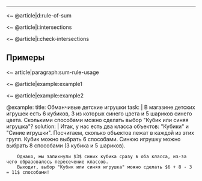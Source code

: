 
---

<~ @article|d:rule-of-sum

<~ @article|i:intersections

<~ @article|i:check-intersections

## Примеры

<~ article|paragraph:sum-rule-usage

<~ @article|example:example1

<~ @article|example:example2

@example:
    title: Обманчивые детские игрушки
    task: |
        В магазине детских игрушек есть $6$ кубиков, $3$ из которых синего цвета и $5$ шариков синего цвета.
        Сколькими способами можно сделать выбор "Кубик или синяя игрушка"?
    solution: |
        Итак, у нас есть два класса объектов: "Кубики" и "Синие игрушки".
        Посчитаем, сколько объектов лежат в каждой из этих групп.
        Кубик можно выбрать $6$ способами.
        Синюю игрушку можно выбрать $8$ способами ($3$ кубика и $5$ шариков).

        Однако, мы запихнули $3$ синих кубика сразу в оба класса, из-за чего образовалось пересечение классов.
        Выходит, выбор "Кубик или синяя игрушка" можно сделать $6 + 8 - 3 = 11$ способами!